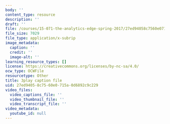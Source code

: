 ```yaml
---
body: ''
content_type: resource
description: ''
draft: ''
file: /courses/15-071-the-analytics-edge-spring-2017/27ed94058c7560e0715a0d6892c9c229_vhkBbC9qp1M.srt
file_size: 7029
file_type: application/x-subrip
image_metadata:
  caption: ''
  credit: ''
  image-alt: ''
learning_resource_types: []
license: https://creativecommons.org/licenses/by-nc-sa/4.0/
ocw_type: OCWFile
resourcetype: Other
title: 3play caption file
uid: 27ed9405-8c75-60e0-715a-0d6892c9c229
video_files:
  video_captions_file: ''
  video_thumbnail_file: ''
  video_transcript_file: ''
video_metadata:
  youtube_id: null
---
```

